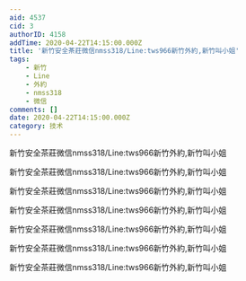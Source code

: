 ```yaml
---
aid: 4537
cid: 3
authorID: 4158
addTime: 2020-04-22T14:15:00.000Z
title: '新竹安全茶莊微信nmss318/Line:tws966新竹外約,新竹叫小姐'
tags:
    - 新竹
    - Line
    - 外約
    - nmss318
    - 微信
comments: []
date: 2020-04-22T14:15:00.000Z
category: 技术
---
```


新竹安全茶莊微信nmss318/Line:tws966新竹外約,新竹叫小姐

新竹安全茶莊微信nmss318/Line:tws966新竹外約,新竹叫小姐

新竹安全茶莊微信nmss318/Line:tws966新竹外約,新竹叫小姐

新竹安全茶莊微信nmss318/Line:tws966新竹外約,新竹叫小姐

新竹安全茶莊微信nmss318/Line:tws966新竹外約,新竹叫小姐

新竹安全茶莊微信nmss318/Line:tws966新竹外約,新竹叫小姐

新竹安全茶莊微信nmss318/Line:tws966新竹外約,新竹叫小姐
